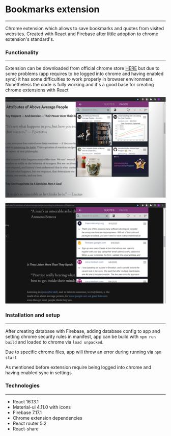 # Bookmarks extension

---

Chrome extension which allows to save bookmarks and quotes from visited websites. Created with React and Firebase after little adoption to chrome extension's standard's.



### Functionality

---

Extension can be downloaded from official chrome store [HERE](https://chrome.google.com/webstore/detail/bookmarks-manager/edkjmphnjejjmikmpiakkmlgkflebhgc?hl=en-GB&authuser=1) but due to some problems (app requires to be logged into chrome and having enabled sync) it has some difficulties to work properly in browser environment. Nonetheless the code is fully working and it's a good base for creating chrome extensions with React

![pages](./images/pagesView.png)



![quotes](./images/quotesView.png)



### Installation and setup

---

After creating database with Firebase, adding database config to app and setting chrome security rules in manifest, app can be build with `npm run build` and loaded to chrome via `load unpacked`.

Due to specific chrome files, app will throw an error during running via `npm start`

As mentioned before extension require being logged into chrome and having enabled sync in settings

### Technologies

---

- React 16.13.1
- Material-ui 4.11.0 with icons
- Firebase 7.17.1
- Chrome extension dependencies
- React router 5.2
- React-share

